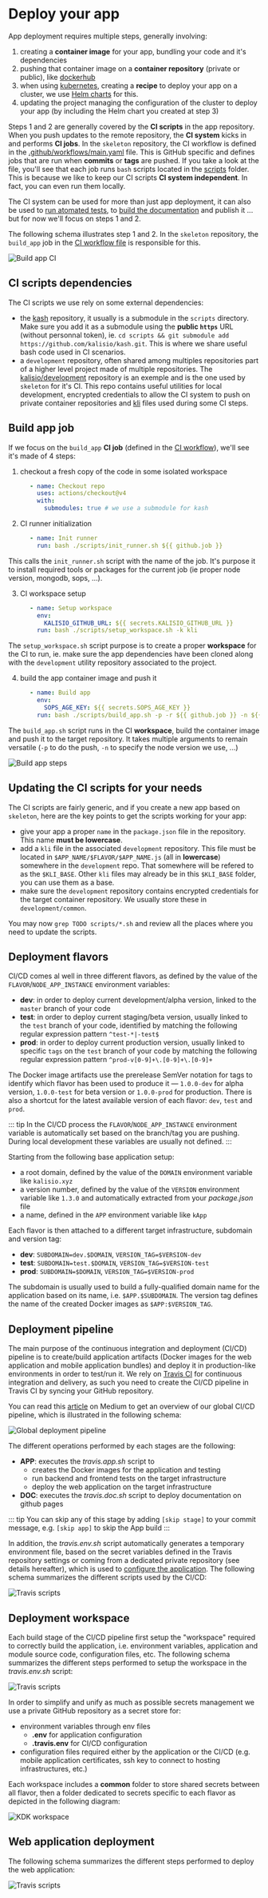 # Deploy your app

App deployment requires multiple steps, generally involving:
1. creating a **container image** for your app, bundling your code and it's dependencies
2. pushing that container image on a **container repository** (private or public), like [dockerhub](https://hub.docker.com/)
3. when using [kubernetes](https://kubernetes.io), creating a **recipe** to deploy your app on a cluster, we use [Helm charts](https://helm.sh/docs/topics/charts/) for this.
4. updating the project managing the configuration of the cluster to deploy your app (by including the Helm chart you created at step 3)

Steps 1 and 2 are generally covered by the **CI scripts** in the app repository. When you push updates to the remote repository, the **CI system** kicks in and performs **CI jobs**. In the `skeleton` repository, the CI workflow is defined in the [.github/workflows/main.yaml](https://github.com/kalisio/skeleton/blob/master/.github/workflows/main.yaml) file. This is GitHub specific and defines jobs that are run when **commits** or **tags** are pushed. If you take a look at the file, you'll see that each job runs `bash` scripts located in the [scripts](https://github.com/kalisio/skeleton/tree/master/scripts) folder. This is because we like to keep our CI scripts **CI system independent**. In fact, you can even run them locally.

The CI system can be used for more than just app deployment, it can also be used to [run atomated tests](https://github.com/kalisio/skeleton/blob/master/scripts/run_tests.sh), to [build the documentation](https://github.com/kalisio/skeleton/blob/master/scripts/build_docs.sh) and publish it ... but for now we'll focus on steps 1 and 2.
 
The following schema illustrates step 1 and 2. In the `skeleton` repository, the `build_app` job in the [CI workflow file](https://github.com/kalisio/skeleton/blob/master/.github/workflows/main.yaml) is responsible for this.

![Build app CI](./../../.vitepress/public/images/build-app-ci.svg)
 
## CI scripts dependencies

The CI scripts we use rely on some external dependencies:
* the [kash](https://github.com/kalisio/kash) repository, it usually is a submodule in the `scripts` directory. Make sure you add it as a submodule using the **public `https`** URL (without personnal token), ie. `cd scripts && git submodule add https://github.com/kalisio/kash.git`. This is where we share useful bash code used in CI scenarios.
* a `development` repository, often shared among multiples repositories part of a higher level project made of multiple repositories. The [kalisio/development](https://github.com/kalisio/development) repository is an exemple and is the one used by `skeleton` for it's CI. This repo contains useful utilities for local development, encrypted credentials to allow the CI system to push on private container repositories and [kli](https://github.com/kalisio/kli) files used during some CI steps.
 
## Build app job

If we focus on the `build_app` **CI job** (defined in the [CI workflow](https://github.com/kalisio/skeleton/blob/master/.github/workflows/main.yaml)), we'll see it's made of 4 steps:

1. checkout a fresh copy of the code in some isolated workspace
```yaml
      - name: Checkout repo
        uses: actions/checkout@v4
        with:
          submodules: true # we use a submodule for kash
```

2. CI runner initialization
```yaml
      - name: Init runner
        run: bash ./scripts/init_runner.sh ${{ github.job }}
```
This calls the `init_runner.sh` script with the name of the job. It's purpose it to install required tools or packages for the current job (ie proper node version, mongodb, sops, ...).

3. CI workspace setup
```yaml
      - name: Setup workspace
        env:
          KALISIO_GITHUB_URL: ${{ secrets.KALISIO_GITHUB_URL }}
        run: bash ./scripts/setup_workspace.sh -k kli
```
The `setup_workspace.sh` script purpose is to create a proper **workspace** for the CI to run, ie. make sure the app dependencies have been cloned along with the `development` utility repository associated to the project.

4. build the app container image and push it
```yaml
      - name: Build app
        env:
          SOPS_AGE_KEY: ${{ secrets.SOPS_AGE_KEY }}
        run: bash ./scripts/build_app.sh -p -r ${{ github.job }} -n ${{ matrix.node }} -d ${{ matrix.debian }}
```
The `build_app.sh` script runs in the CI **workspace**, build the container image and push it to the target repository. It takes multiple arguments to remain versatile (`-p` to do the push, `-n` to specify the node version we use, ...)

![Build app steps](./../../.vitepress/public/images/build-app-steps.svg)

## Updating the CI scripts for your needs

The CI scripts are fairly generic, and if you create a new app based on `skeleton`, here are the key points to get the scripts working for your app:
* give your app a proper `name` in the `package.json` file in the repository. This name **must be lowercase**.
* add a `kli` file in the associated `development` repository. This file must be located in `$APP_NAME/$FLAVOR/$APP_NAME.js` (all in **lowercase**) somewhere in the `development` repo. That somewhere will be refered to as the `$KLI_BASE`. Other `kli` files may already be in this `$KLI_BASE` folder, you can use them as a base.
* make sure the `development` repository contains encrypted credentials for the target container repository. We usually store these in `development/common`.

You may now `grep TODO scripts/*.sh` and review all the places where you need to update the scripts.

## Deployment flavors

CI/CD comes al well in three different flavors, as defined by the value of the `FLAVOR`/`NODE_APP_INSTANCE` environment variables:
* **dev**: in order to deploy current development/alpha version, linked to the `master` branch of your code
* **test**: in order to deploy current staging/beta version, usually linked to the `test` branch of your code, identified by matching the following regular expression pattern `^test-*|-test$`
* **prod**: in order to deploy current production version, usually linked to specific `tags` on the `test` branch of your code by matching the following regular expression pattern `^prod-v[0-9]+\.[0-9]+\.[0-9]+`

The Docker image artifacts use the prerelease SemVer notation for tags to identify which flavor has been used to produce it —  `1.0.0-dev` for alpha version, `1.0.0-test` for beta version or `1.0.0-prod` for production. There is also a shortcut for the latest available version of each flavor: `dev`, `test` and `prod`.

::: tip
In the CI/CD process the `FLAVOR`/`NODE_APP_INSTANCE` environment variable is automatically set based on the branch/tag you are pushing. During local development these variables are usually not defined.
:::

Starting from the following base application setup:
* a root domain, defined by the value of the `DOMAIN` environment variable like `kalisio.xyz`
* a version number, defined by the value of the `VERSION` environment variable like `1.3.0` and automatically extracted from your *package.json* file
* a name, defined in the `APP` environment variable like `kApp`

Each flavor is then attached to a different target infrastructure, subdomain and version tag:
* **dev**: `SUBDOMAIN=dev.$DOMAIN`, `VERSION_TAG=$VERSION-dev`
* **test**: `SUBDOMAIN=test.$DOMAIN`, `VERSION_TAG=$VERSION-test`
* **prod**: `SUBDOMAIN=$DOMAIN`, `VERSION_TAG=$VERSION-prod`

The subdomain is usually used to build a fully-qualified domain name for the application based on its name, i.e. `$APP.$SUBDOMAIN`. The version tag defines the name of the created Docker images as `$APP:$VERSION_TAG`.

## Deployment pipeline

The main purpose of the continuous integration and deployment (CI/CD) pipeline is to create/build application artifacts (Docker images for the web application and mobile application bundles) and deploy it in production-like environments in order to test/run it. We rely on [Travis CI](https://travis-ci.org) for continuous integration and delivery, as such you need to create the CI/CD pipeline in Travis CI by syncing your GitHub repository.

You can read this [article](https://medium.com/better-programming/why-we-stopped-using-so-called-best-practices-in-our-ci-cd-process-2ff09811f633) on Medium to get an overview of our global CI/CD pipeline, which is illustrated in the following schema:

![Global deployment pipeline](./../../.vitepress/public/images/cd-pipeline.svg)

The different operations performed by each stages are the following:
* **APP**: executes the *travis.app.sh* script to
  * creates the Docker images for the application and testing
  * run backend and frontend tests on the target infrastructure
  * deploy the web application on the target infrastructure
* **DOC**: executes the *travis.doc.sh* script to deploy documentation on github pages

::: tip
You can skip any of this stage by adding `[skip stage]` to your commit message, e.g. `[skip app]` to skip the App build
:::

In addition, the *travis.env.sh* script automatically generates a temporary environment file, based on the secret variables defined in the Travis repository settings or coming from a dedicated private repository (see details hereafter), which is used to [configure the application](./configure.md). The following schema summarizes the different scripts used by the CI/CD:

![Travis scripts](./../../.vitepress/public/images/cd-pipeline-travis.svg)


## Deployment workspace

Each build stage of the CI/CD pipeline first setup the "workspace" required to correctly build the application, i.e. environment variables, application and module source code, configuration files, etc. The following schema summarizes the different steps performed to setup the workspace in the *travis.env.sh* script:

![Travis scripts](./../../.vitepress/public/images/cd-pipeline-env.svg)

In order to simplify and unify as much as possible secrets management we use a private GitHub repository as a secret store for:
* environment variables through env files
  * **.env** for application configuration
  * **.travis.env** for CI/CD configuration
* configuration files required either by the application or the CI/CD (e.g. mobile application certificates, ssh key to connect to hosting infrastructures, etc.)

Each workspace includes a **common** folder to store shared secrets between all flavor, then a folder dedicated to secrets specific to each flavor as depicted in the following diagram:

![KDK workspace](./../../.vitepress/public/images/kdk-workspace.png)

## Web application deployment

The following schema summarizes the different steps performed to deploy the web application:

![Travis scripts](./../../.vitepress/public/images/cd-pipeline-app.svg)

